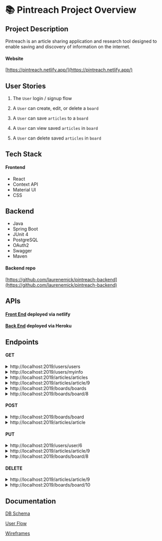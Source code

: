 # <span role="image" aria-label="📚" style="font-family: &quot;Apple Color Emoji&quot;, &quot;Segoe UI Emoji&quot;, NotoColorEmoji, &quot;Noto Color Emoji&quot;, &quot;Segoe UI Symbol&quot;, &quot;Android Emoji&quot;, EmojiSymbols; line-height: 1em;">📚</span> Pintreach Project Overview


## Project Description

Pintreach is an article sharing application and research tool designed to enable saving and discovery of information on the internet.

#### Website
[https://pintreach.netlify.app/](https://pintreach.netlify.app/)

## User Stories

1. The `User` login / signup flow

2. A `User` can create, edit, or delete a `board`

3. A `User` can save `articles` to a `board`

4. A `User` can view saved `articles` in `board`

5. A `User` can delete saved `articles` in `board`


## Tech Stack

#### Frontend
- React
- Context API
- Material UI
- CSS

## Backend
- Java
- Spring Boot
- JUnit 4
- PostgreSQL
- OAuth2
- Swagger
- Maven

#### Backend repo
[https://github.com/laurenemick/pintreach-backend](https://github.com/laurenemick/pintreach-backend)

## APIs

#### [Front End](https://pintreach.netlify.app/) deployed via netlify

#### [Back End](https://laurene-pintreach.herokuapp.com) deployed via Heroku


## Endpoints

#### GET
<details>
<summary>http://localhost:2019/users/users</summary>
  
```JSON

[
    {
        "userid": 6,
        "username": "admin",
        "primaryemail": "admin@admin.com",
        "imageurl": "http",
        "roles": [
            {
                "role": {
                    "roleid": 2,
                    "name": "USER"
                }
            }
        ],
        "boards": [
            {
                "boardid": 8,
                "title": "Board Test",
                "description": "Test description",
                "thumbnail": "Test thumbnail",
                "articles": [
                    {
                        "article": {
                            "articleid": 9,
                            "url": "Test url",
                            "title": "Test title",
                            "author": "Test author",
                            "source": "Test source",
                            "publishedAt": "12/16/20",
                            "urlToImage": "Test urlToImage",
                            "content": "Test content url",
                            "description": "test description"
                        }
                    }
                ]
            }
        ]
    },
    {
        "userid": 7,
        "username": "laurenemick",
        "primaryemail": "lauren@emick.com",
        "imageurl": "http",
        "roles": [
            {
                "role": {
                    "roleid": 2,
                    "name": "USER"
                }
            }
        ],
        "boards": []
    }
]

```

</details>

<details>
<summary>http://localhost:2019/users/myinfo</summary>
  
```JSON

{
    "userid": 6,
    "username": "admin",
    "primaryemail": "admin@admin.com",
    "imageurl": "http",
    "roles": [
        {
            "role": {
                "roleid": 2,
                "name": "USER"
            }
        }
    ],
    "boards": [
        {
            "boardid": 8,
            "title": "Board Test",
            "description": "Test description",
            "thumbnail": "Test thumbnail",
            "articles": [
                {
                    "article": {
                        "articleid": 9,
                        "url": "Test url",
                        "title": "Test title",
                        "author": "Test author",
                        "source": "Test source",
                        "publishedAt": "12/16/20",
                        "urlToImage": "Test urlToImage",
                        "content": "Test content url",
                        "description": "test description"
                    }
                }
            ]
        }
    ]
}

```

</details>

<details>
<summary>http://localhost:2019/articles/articles</summary>
  
```JSON

[
    {
        "articleid": 4,
        "url": "http",
        "title": "World War II",
        "author": "History.com editors",
        "source": "History",
        "publishedAt": "12/16/20",
        "urlToImage": "",
        "content": "https://www.history.com/topics/world-war-ii/world-war-ii-history",
        "description": "",
        "boards": []
    },
    {
        "articleid": 5,
        "url": "http",
        "title": "Nuclear",
        "author": "",
        "source": "Institute for Energy Research",
        "publishedAt": "12/01/17",
        "urlToImage": "",
        "content": "https://www.instituteforenergyresearch.org/?encyclopedia=nuclear&gclid=CjwKCAiA_eb-BRB2EiwAGBnXXjJk4Y278Ze_GNN6994HVRPaY7JyazyscknMw_V1Qzdmf8bkVYYMPRoC7l8QAvD_BwE",
        "description": "Nuclear power comes from the process of nuclear fission, or the splitting of atoms. The resulting controlled nuclear chain reaction creates heat, which is used to boil water, produce steam, and drive turbines that generate electricity.",
        "boards": []
    },
    {
        "articleid": 9,
        "url": "Test url",
        "title": "Test title",
        "author": "Test author",
        "source": "Test source",
        "publishedAt": "12/16/20",
        "urlToImage": "Test urlToImage",
        "content": "Test content url",
        "description": "test description",
        "boards": [
            {
                "board": {
                    "boardid": 8,
                    "title": "Board Test",
                    "description": "Test description",
                    "thumbnail": "Test thumbnail"
                }
            }
        ]
    }
]

```

</details>

<details>
<summary>http://localhost:2019/articles/article/9</summary>
  
```JSON

{
    "articleid": 9,
    "url": "Test url",
    "title": "Test title",
    "author": "Test author",
    "source": "Test source",
    "publishedAt": "12/16/20",
    "urlToImage": "Test urlToImage",
    "content": "Test content url",
    "description": "test description",
    "boards": [
        {
            "board": {
                "boardid": 8,
                "title": "Board Test",
                "description": "Test description",
                "thumbnail": "Test thumbnail"
            }
        }
    ]
}

```

</details>

<details>
<summary>http://localhost:2019/boards/boards</summary>
  
```JSON

[
    {
        "boardid": 8,
        "title": "Board Test",
        "description": "Test description",
        "thumbnail": "Test thumbnail",
        "articles": [
            {
                "article": {
                    "articleid": 9,
                    "url": "Test url",
                    "title": "Test title",
                    "author": "Test author",
                    "source": "Test source",
                    "publishedAt": "12/16/20",
                    "urlToImage": "Test urlToImage",
                    "content": "Test content url",
                    "description": "test description"
                }
            }
        ]
    }
]

```

</details>

<details>
<summary>http://localhost:2019/boards/board/8</summary>
  
```JSON

{
    "boardid": 8,
    "title": "Board Test",
    "description": "Test description",
    "thumbnail": "Test thumbnail",
    "articles": [
        {
            "article": {
                "articleid": 9,
                "url": "Test url",
                "title": "Test title",
                "author": "Test author",
                "source": "Test source",
                "publishedAt": "12/16/20",
                "urlToImage": "Test urlToImage",
                "content": "Test content url",
                "description": "test description"
            }
        }
    ]
}

```

</details>


#### POST

<details>
<summary>http://localhost:2019/boards/board</summary>
  
```JSON

{
	"title": "Board Test 2",
	"description": "Test description 2",
	"thumbnail": "Test thumbnail 2"
}

```

OUTPUT

```TEXT

Status 201 created

```

</details>

<details>
<summary>http://localhost:2019/articles/article</summary>
  
```JSON

{
    "articleid": 9,
    "url": "Test url",
    "title": "Test title",
    "author": "Test author",
    "source": "Test source",
    "publishedAt": "12/16/20",
    "urlToImage": "Test urlToImage",
    "content": "Test content url",
    "description": "test description",
    "boards": [
        {
            "board": {
                "boardid": 8,
                "title": "Board Test",
                "description": "Test description",
                "thumbnail": "Test thumbnail"
            }
        }
    ]
}

```

OUTPUT

```TEXT

Status 201 created

```

</details>


#### PUT

<details>
<summary>http://localhost:2019/users/user/6</summary>
  
```JSON

{
    "boardid": 8,
    "title": "Board Test Updated",
    "description": "Test description",
    "thumbnail": "Test thumbnail",
    "articles": [
        {
            "article": {
                "articleid": 9,
                "url": "Test url",
                "title": "Test title",
                "author": "Test author",
                "source": "Test source",
                "publishedAt": "12/16/20",
                "urlToImage": "Test urlToImage",
                "content": "Test content url",
                "description": "test description"
            }
        }
    ]
}

```

OUTPUT

```TEXT

No Body Data

Status OK

```

</details>


<details>
<summary>http://localhost:2019/articles/article/9</summary>
  
```JSON

{
    "articleid": 9,
    "url": "Test url updated",
    "title": "Test title",
    "author": "Test author",
    "source": "Test source",
    "publishedAt": "12/16/20",
    "urlToImage": "Test urlToImage",
    "content": "Test content url",
    "description": "test description",
    "boards": [
        {
            "board": {
                "boardid": 8,
                "title": "Board Test Updated",
                "description": "Test description",
                "thumbnail": "Test thumbnail"
            }
        }
    ]
}

```

OUTPUT

```TEXT

No Body Data

Status OK

```

</details>

<details>
<summary>http://localhost:2019/boards/board/8</summary>
  
```JSON

{
    "boardid": 8,
    "title": "Board Test Updated",
    "description": "Test description",
    "thumbnail": "Test thumbnail",
    "articles": [
        {
            "article": {
                "articleid": 9,
                "url": "Test url",
                "title": "Test title",
                "author": "Test author",
                "source": "Test source",
                "publishedAt": "12/16/20",
                "urlToImage": "Test urlToImage",
                "content": "Test content url",
                "description": "test description"
            }
        }
    ]
}

```

OUTPUT

```TEXT

No Body Data

Status OK

```

</details>


#### DELETE

<details>
<summary>http://localhost:2019/articles/article/9</summary>
  
OUTPUT

```TEXT

No Body Data

Status 200 OK

```

</details>

<details>
<summary>http://localhost:2019/boards/board/10</summary>
  
OUTPUT

```TEXT

No Body Data

Status 200 OK

```

</details>


## Documentation

[DB Schema](https://dbdesigner.page.link/9Z28kEt5hxtdi5qK7)

[User Flow](https://whimsical.com/pintreach-WBR5cRD4eEbugaMTDgmvvV)

[Wireframes](https://whimsical.com/pintreach-U5QsVRc1KFcAn8sNvcfcVz)

